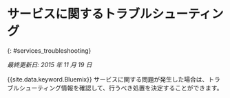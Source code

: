 
# サービスに関するトラブルシューティング
{: #services_troubleshooting}

*最終更新日: 2015 年 11 月 19 日*


{{site.data.keyword.Bluemix}} サービスに関する問題が発生した場合は、トラブルシューティング情報を確認して、行うべき処置を決定することができます。
